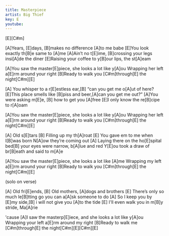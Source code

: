 ```yaml
---
title: Masterpiece
artist: Big Thief
key: E
youtube: 
---
```

[E][C#m]

[A]Years, [E]days, [B]makes no difference [A]to me babe
[E]You look exactly th[B]e same to [A]me
[A]Ain’t no t[E]ime, [B]crossing your legs insi[A]de the diner
[E]Raising your coffee to y[B]our lips, the st[A]eam

[A]You saw the master[E]piece, she looks a lot like y[A]ou
Wrapping her left a[E]rm around your right
[B]Ready to walk you [C#m]through[E] the night[C#m][E]

[A] You whisper to a r[E]estless ear,[B] “can you get me o[A]ut of here?
[E]This place smells like [B]piss and beer,[A]can you get me out?”
[A]You were asking m[E]e,     [B] how to get you [A]free
[E]I only know the re[B]cipe to r[A]oam

[A]You saw the master[E]piece, she looks a lot like y[A]ou
Wrapping her left a[E]rm around your right
[B]Ready to walk you [C#m]through[E] the night[C#m][E]

[A] Old s[E]tars
[B] Filling up my th[A]roat
[E] You gave em to me when I[B]was born
N[A]ow they’re coming out
[A] Laying there on the ho[E]spital bed[B] your eyes were narrow, b[A]lue and red
Y[E]ou took a draw of br[B]eath and said to m[A]e

[A]You saw the master[E]piece, she looks a lot like [A]me
Wrapping my left a[E]rm around your right
[B]Ready to walk you [C#m]through[E] the night[C#m][E]

(solo on verse)

[A] Old fri[E]ends,
[B] Old mothers, [A]dogs and brothers
[E] There’s only so much le[B]tting go you can a[A]sk someone to do
[A] So I keep you by [E]my side,[B] i will not give you [A]to the tide
[E] I'll even walk you in m[B]y stride, Ma[A]rie

'cause [A]I saw the masterp[E]iece, and she looks a lot like y[A]ou
Wrapping your left a[E]rm around my right
[B]Ready to walk me [C#m]through[E] the night[C#m][E][C#m][E]